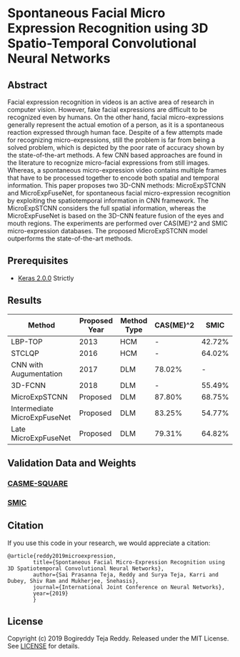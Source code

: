 # Spontaneous Facial Micro Expression Recognition using 3D Spatio-Temporal Convolutional Neural Networks

## Abstract

Facial expression recognition in videos is an active area of research in computer vision. However, fake facial expressions are difficult to be recognized even by humans. On the other hand, facial micro-expressions generally represent the actual emotion of a person, as it is a spontaneous reaction expressed through human face. Despite of a few attempts made for recognizing micro-expressions, still the problem is far from being a solved problem, which is depicted by the poor rate of accuracy shown by the state-of-the-art methods. A few CNN based approaches are found in the literature to recognize micro-facial expressions from still images. Whereas, a spontaneous micro-expression video contains multiple frames that have to be processed together to encode both spatial and temporal information. This paper proposes two 3D-CNN methods: MicroExpSTCNN and MicroExpFuseNet, for spontaneous facial micro-expression recognition by exploiting the spatiotemporal information in CNN framework. The MicroExpSTCNN considers the full spatial information, whereas the MicroExpFuseNet is based on the 3D-CNN feature fusion of the eyes and mouth regions. The experiments are performed over CAS(ME)^2 and SMIC micro-expression databases. The proposed MicroExpSTCNN model outperforms the state-of-the-art methods.

## Prerequisites
- [Keras 2.0.0](https://github.com/fchollet/keras) Strictly

## Results
| Method | Proposed Year | Method Type | CAS(ME)^2 | SMIC |
| ------ | ------------- | ----------- | --------- | ---- |
| LBP-TOP |     2013          |     HCM        |     -      |   42.72%   |
|  STCLQP  |        2016       |    HCM         |     -      |  64.02%    |
| CNN with Augumentation       |     2017          |   DLM          |    78.02%       |  -    |
|  3D-FCNN  |   2018            |    DLM         |    -       |   55.49%   |
|   MicroExpSTCNN     |   Proposed            |   DLM          |      87.80%     |   68.75%   |
|  Intermediate MicroExpFuseNet     |  Proposed             |   DLM          |    83.25%       |   54.77%   |
|  Late MicroExpFuseNet   |    Proposed           |    DLM         |    79.31%       |  64.82%    |

## Validation Data and Weights
 ### [CASME-SQUARE](https://drive.google.com/file/d/1v5v_W-N-CslBgiwNdww8_QF5TAWgjE_c/view?usp=sharing)
 ### [SMIC](https://drive.google.com/file/d/1hotsk5TSnSxuLHqHC990wMYox1L1Vj6Q/view?usp=sharing)

## Citation

If you use this code in your research, we would appreciate a citation:

	@article{reddy2019microexpression,
            title={Spontaneous Facial Micro-Expression Recognition using 3D Spatiotemporal Convolutional Neural Networks},
            author={Sai Prasanna Teja, Reddy and Surya Teja, Karri and Dubey, Shiv Ram and Mukherjee, Snehasis},
            journal={International Joint Conference on Neural Networks},
            year={2019}
            }
## License

Copyright (c) 2019 Bogireddy Teja Reddy. Released under the MIT License. See [LICENSE](LICENSE) for details.
